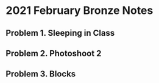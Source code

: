 # 2021 February Bronze Notes

## Problem 1. Sleeping in Class

## Problem 2. Photoshoot 2

## Problem 3. Blocks
